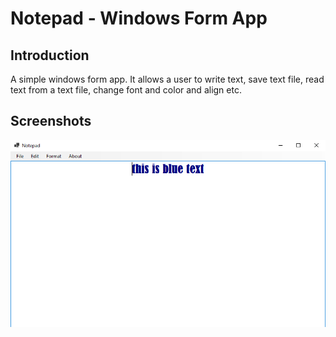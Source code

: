 # Notepad - Windows Form App

## Introduction
A simple windows form app. It allows a user to write text, save text file, read text from a text file, change font and color and align etc.

## Screenshots
![Notepad](screenshot.png)